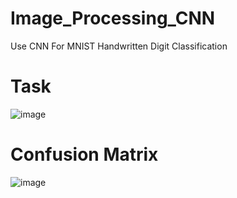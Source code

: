 # Image_Processing_CNN
Use CNN For MNIST Handwritten Digit Classification

# Task 

![image](https://user-images.githubusercontent.com/63797979/182173751-4fdaba5b-736f-4fec-a636-854470b52e43.png)


# Confusion Matrix

![image](https://user-images.githubusercontent.com/63797979/182173622-8f1a7793-7e42-417c-8313-b9016153d934.png)

